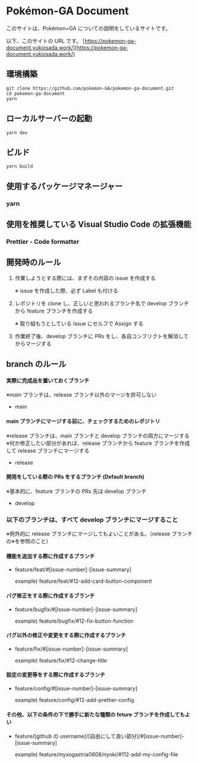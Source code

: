 # Pokémon-GA Document

このサイトは、Pokémon=GA についての説明をしているサイトです。

以下、このサイトの URL です。
[https://pokemon-ga-document.yukiosada.work/](https://pokemon-ga-document.yukiosada.work/)

## 環境構築

```bathc
git clone https://github.com/pokemon-GA/pokemon-ga-document.git
cd pokemon-ga-document
yarn
```

## ローカルサーバーの起動

```batch
yarn dev
```

## ビルド

```batch
yarn build
```

## 使用するパッケージマネージャー

### yarn

## 使用を推奨している Visual Studio Code の拡張機能

### Prettier - Code formatter

## 開発時のルール

1. 作業しようとする際には、まずその内容の issue を作成する

    ※ issue を作成した際、必ず Label も付ける

2. レポジトリを clone し、正しいと思われるブランチ名で develop ブランチから feature ブランチを作成する

    ※ 取り組もうとしている issue にセルフで Assign する

3. 作業終了後、develop ブランチに PRs をし、各自コンフリクトを解消してからマージする

## branch のルール

#### 実際に完成品を置いておくブランチ

※main ブランチは、release ブランチ以外のマージを許可しない

-   main

#### main ブランチにマージする前に、チェックするためのレポジトリ

※release ブランチは、main ブランチと develop ブランチの両方にマージする
※何か修正したい部分があれば、release ブランチから feature ブランチを作成して release ブランチにマージする

-   release

#### 開発をしている際の PRs をするブランチ (Default branch)

※基本的に、feature ブランチの PRs 先は develop ブランチ

-   develop

### 以下のブランチは、すべて develop ブランチにマージすること

※例外的に release ブランチにマージしてもよいことがある。（release ブランチの※を参照のこと）

#### 機能を追加する際に作成するブランチ

-   feature/feat/#[issue-number]-[issue-summary]

    example) feature/feat/#12-add-card-button-component

#### バグ修正をする際に作成するブランチ

-   feature/bugfix/#[issue-number]-[issue-summary]

    example) feature/bugfix/#12-fix-button-function

#### バグ以外の修正や変更をする際に作成するブランチ

-   feature/fix/#[issue-number]-[issue-summary]

    example) feature/fix/#12-change-title

#### 設定の変更等をする際に作成するブランチ

-   feature/config/#[issue-number]-[issue-summary]

    example) feature/config/#12-add-prettier-config

#### その他、以下の条件の下で勝手に新たな種類の feture ブランチを作成してもよい

-   feature/[github の username]/[自由にして良い部分]/#[issue-number]-[issue-summary]

    example) feature/myxogastria0808/nyoki/#112-add-my-config-file
